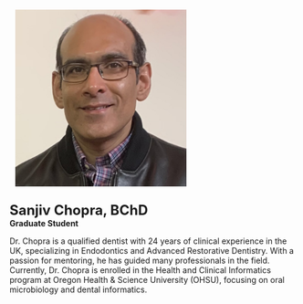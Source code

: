 <img src="/assets/images/homepage-general/sanjiv.jpg" width="300" height="310" style="display: inline; margin: 10px;" />

<br/>


<span style="font-size:24px; font-weight: bold;">Sanjiv Chopra, BChD</span>  
**Graduate Student**  

Dr. Chopra is a qualified dentist with 24 years of clinical experience in the UK, specializing in Endodontics and Advanced Restorative Dentistry. With a passion for mentoring, he has guided many professionals in the field. Currently, Dr. Chopra is enrolled in the Health and Clinical Informatics program at Oregon Health & Science University (OHSU), focusing on oral microbiology and dental informatics.

